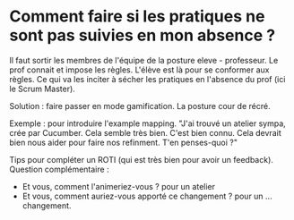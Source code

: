 # Comment faire si les pratiques ne sont pas suivies en mon absence ?

Il faut sortir les membres de l'équipe de la posture eleve - professeur. Le prof connait et impose les règles. L'élève est là pour se conformer aux règles. Ce qui va les inciter à sécher les pratiques en l'absence du prof (ici le Scrum Master).

Solution : faire passer en mode gamification. La posture cour de récré.

Exemple : pour introduire l'example mapping.  "J'ai trouvé un atelier sympa, crée par Cucumber. Cela semble très bien. C'est bien connu. Cela devrait bien nous aider pour faire nos refinment. T'en penses-quoi ?"

Tips pour compléter un ROTI (qui est très bien pour avoir un feedback). Question complémentaire : 

- Et vous, comment l'animeriez-vous ? pour un atelier
- Et vous, comment auriez-vous apporté ce changement ? pour un ... changement.